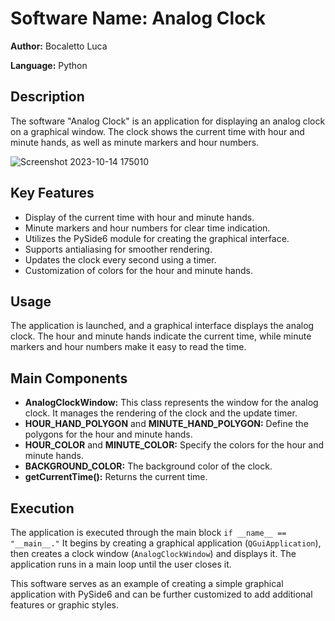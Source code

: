 # Software Name: Analog Clock

**Author:** Bocaletto Luca

**Language:** Python

## Description

The software "Analog Clock" is an application for displaying an analog clock on a graphical window. The clock shows the current time with hour and minute hands, as well as minute markers and hour numbers.

![Screenshot 2023-10-14 175010](https://github.com/elektronoide/Analog-Clock/assets/134635227/ce0cfdaf-60ab-434f-98ac-2493b73da219)

## Key Features

- Display of the current time with hour and minute hands.
- Minute markers and hour numbers for clear time indication.
- Utilizes the PySide6 module for creating the graphical interface.
- Supports antialiasing for smoother rendering.
- Updates the clock every second using a timer.
- Customization of colors for the hour and minute hands.

## Usage

The application is launched, and a graphical interface displays the analog clock. The hour and minute hands indicate the current time, while minute markers and hour numbers make it easy to read the time.

## Main Components

- **AnalogClockWindow:** This class represents the window for the analog clock. It manages the rendering of the clock and the update timer.
- **HOUR_HAND_POLYGON** and **MINUTE_HAND_POLYGON:** Define the polygons for the hour and minute hands.
- **HOUR_COLOR** and **MINUTE_COLOR:** Specify the colors for the hour and minute hands.
- **BACKGROUND_COLOR:** The background color of the clock.
- **getCurrentTime():** Returns the current time.

## Execution

The application is executed through the main block `if __name__ == "__main__."` It begins by creating a graphical application (`QGuiApplication`), then creates a clock window (`AnalogClockWindow`) and displays it. The application runs in a main loop until the user closes it.

This software serves as an example of creating a simple graphical application with PySide6 and can be further customized to add additional features or graphic styles.
